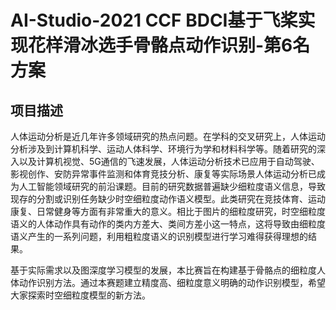 # AI-Studio-2021 CCF BDCI基于飞桨实现花样滑冰选手骨骼点动作识别-第6名方案


## 项目描述
人体运动分析是近几年许多领域研究的热点问题。在学科的交叉研究上，人体运动分析涉及到计算机科学、运动人体科学、环境行为学和材料科学等。随着研究的深入以及计算机视觉、5G通信的飞速发展，人体运动分析技术已应用于自动驾驶、影视创作、安防异常事件监测和体育竞技分析、康复等实际场景人体运动分析已成为人工智能领域研究的前沿课题。目前的研究数据普遍缺少细粒度语义信息，导致现存的分割或识别任务缺少时空细粒度动作语义模型。此类研究在竞技体育、运动康复、日常健身等方面有非常重大的意义。相比于图片的细粒度研究，时空细粒度语义的人体动作具有动作的类内方差大、类间方差小这一特点，这将导致由细粒度语义产生的一系列问题，利用粗粒度语义的识别模型进行学习难得获得理想的结果。

基于实际需求以及图深度学习模型的发展，本比赛旨在构建基于骨骼点的细粒度人体动作识别方法。通过本赛题建立精度高、细粒度意义明确的动作识别模型，希望大家探索时空细粒度模型的新方法。



